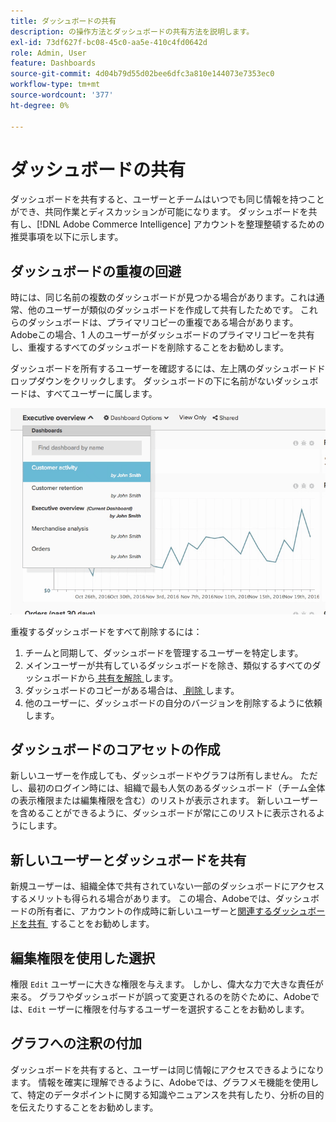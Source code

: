 ```yaml
---
title: ダッシュボードの共有
description: の操作方法とダッシュボードの共有方法を説明します。
exl-id: 73df627f-bc08-45c0-aa5e-410c4fd0642d
role: Admin, User
feature: Dashboards
source-git-commit: 4d04b79d55d02bee6dfc3a810e144073e7353ec0
workflow-type: tm+mt
source-wordcount: '377'
ht-degree: 0%

---
```


# ダッシュボードの共有

ダッシュボードを共有すると、ユーザーとチームはいつでも同じ情報を持つことができ、共同作業とディスカッションが可能になります。 ダッシュボードを共有し、[!DNL Adobe Commerce Intelligence] アカウントを整理整頓するための推奨事項を以下に示します。

## ダッシュボードの重複の回避

時には、同じ名前の複数のダッシュボードが見つかる場合があります。これは通常、他のユーザーが類似のダッシュボードを作成して共有したためです。 これらのダッシュボードは、プライマリコピーの重複である場合があります。 Adobeこの場合、1 人のユーザーがダッシュボードのプライマリコピーを共有し、重複するすべてのダッシュボードを削除することをお勧めします。

ダッシュボードを所有するユーザーを確認するには、左上隅のダッシュボードドロップダウンをクリックします。 ダッシュボードの下に名前がないダッシュボードは、すべてユーザーに属します。

![&#x200B; 作成者と権限を示すダッシュボードの所有権指標 &#x200B;](../../mbi/assets/Dash_ownership.png)

重複するダッシュボードをすべて削除するには：

1. チームと同期して、ダッシュボードを管理するユーザーを特定します。
1. メインユーザーが共有しているダッシュボードを除き、類似するすべてのダッシュボードから [&#x200B; 共有を解除 &#x200B;](../data-user/dashboards/leave-dashboard.md) します。
1. ダッシュボードのコピーがある場合は、[&#x200B; 削除 &#x200B;](../data-user/dashboards/deleting-dashboard.md) します。
1. 他のユーザーに、ダッシュボードの自分のバージョンを削除するように依頼します。

## ダッシュボードのコアセットの作成

新しいユーザーを作成しても、ダッシュボードやグラフは所有しません。 ただし、最初のログイン時には、組織で最も人気のあるダッシュボード（チーム全体の表示権限または編集権限を含む）のリストが表示されます。 新しいユーザーを含めることができるように、ダッシュボードが常にこのリストに表示されるようにします。

## 新しいユーザーとダッシュボードを共有

新規ユーザーは、組織全体で共有されていない一部のダッシュボードにアクセスするメリットも得られる場合があります。 この場合、Adobeでは、ダッシュボードの所有者に、アカウントの作成時に新しいユーザーと [&#x200B; 関連するダッシュボードを共有 &#x200B;](../data-user/dashboards/share-dashboard-with-users.md) することをお勧めします。

## 編集権限を使用した選択

権限 `Edit` ユーザーに大きな権限を与えます。 しかし、偉大な力で大きな責任が来る。 グラフやダッシュボードが誤って変更されるのを防ぐために、Adobeでは、`Edit` ーザーに権限を付与するユーザーを選択することをお勧めします。

## グラフへの注釈の付加

ダッシュボードを共有すると、ユーザーは同じ情報にアクセスできるようになります。 情報を確実に理解できるように、Adobeでは、グラフメモ機能を使用して、特定のデータポイントに関する知識やニュアンスを共有したり、分析の目的を伝えたりすることをお勧めします。

